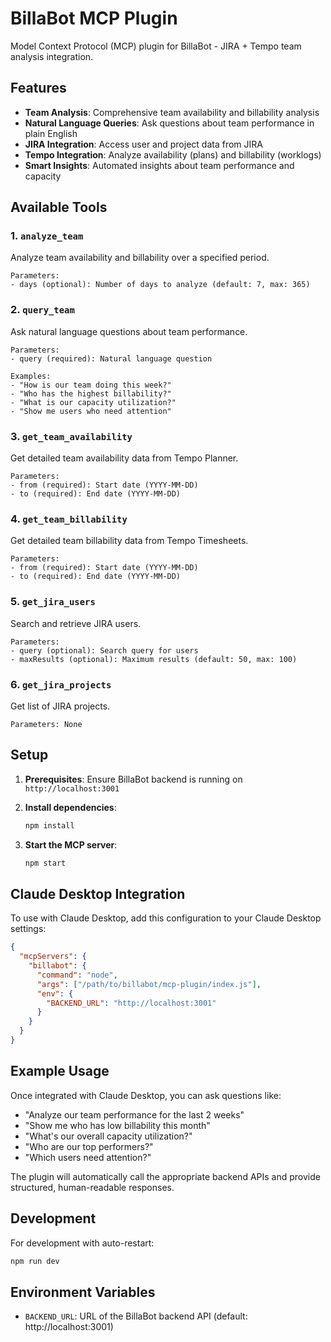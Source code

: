 # BillaBot MCP Plugin

Model Context Protocol (MCP) plugin for BillaBot - JIRA + Tempo team analysis integration.

## Features

- **Team Analysis**: Comprehensive team availability and billability analysis
- **Natural Language Queries**: Ask questions about team performance in plain English
- **JIRA Integration**: Access user and project data from JIRA
- **Tempo Integration**: Analyze availability (plans) and billability (worklogs)
- **Smart Insights**: Automated insights about team performance and capacity

## Available Tools

### 1. `analyze_team`
Analyze team availability and billability over a specified period.

```
Parameters:
- days (optional): Number of days to analyze (default: 7, max: 365)
```

### 2. `query_team`
Ask natural language questions about team performance.

```
Parameters:
- query (required): Natural language question

Examples:
- "How is our team doing this week?"
- "Who has the highest billability?"
- "What is our capacity utilization?"
- "Show me users who need attention"
```

### 3. `get_team_availability`
Get detailed team availability data from Tempo Planner.

```
Parameters:
- from (required): Start date (YYYY-MM-DD)
- to (required): End date (YYYY-MM-DD)
```

### 4. `get_team_billability`
Get detailed team billability data from Tempo Timesheets.

```
Parameters:
- from (required): Start date (YYYY-MM-DD)
- to (required): End date (YYYY-MM-DD)
```

### 5. `get_jira_users`
Search and retrieve JIRA users.

```
Parameters:
- query (optional): Search query for users
- maxResults (optional): Maximum results (default: 50, max: 100)
```

### 6. `get_jira_projects`
Get list of JIRA projects.

```
Parameters: None
```

## Setup

1. **Prerequisites**: Ensure BillaBot backend is running on `http://localhost:3001`

2. **Install dependencies**:
   ```bash
   npm install
   ```

3. **Start the MCP server**:
   ```bash
   npm start
   ```

## Claude Desktop Integration

To use with Claude Desktop, add this configuration to your Claude Desktop settings:

```json
{
  "mcpServers": {
    "billabot": {
      "command": "node",
      "args": ["/path/to/billabot/mcp-plugin/index.js"],
      "env": {
        "BACKEND_URL": "http://localhost:3001"
      }
    }
  }
}
```

## Example Usage

Once integrated with Claude Desktop, you can ask questions like:

- "Analyze our team performance for the last 2 weeks"
- "Show me who has low billability this month"
- "What's our overall capacity utilization?"
- "Who are our top performers?"
- "Which users need attention?"

The plugin will automatically call the appropriate backend APIs and provide structured, human-readable responses.

## Development

For development with auto-restart:
```bash
npm run dev
```

## Environment Variables

- `BACKEND_URL`: URL of the BillaBot backend API (default: http://localhost:3001)